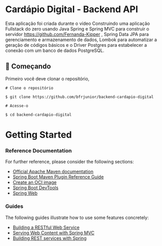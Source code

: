 
# Cardápio Digital - Backend API

Esta aplicação foi criada durante o vídeo Construindo uma aplicação Fullstack do zero usando Java Spring e Spring MVC para construir o servidor https://github.com/Fernanda-Kipper , Spring Data JPA para gerenciamento e armazenamento de dados, Lombok para automatizar a geração de códigos básicos e o Driver Postgres para estabelecer a conexão com um banco de dados PostgreSQL.

## 🚀 Começando

Primeiro você deve clonar o repositório,
```
# Clone o repositório

$ git clone https://github.com/bfrjunior/backend-cardapio-digital

# Acesse-o

$ cd backend-cardapio-digital
```
# Getting Started

### Reference Documentation
For further reference, please consider the following sections:

* [Official Apache Maven documentation](https://maven.apache.org/guides/index.html)
* [Spring Boot Maven Plugin Reference Guide](https://docs.spring.io/spring-boot/docs/3.0.11/maven-plugin/reference/html/)
* [Create an OCI image](https://docs.spring.io/spring-boot/docs/3.0.11/maven-plugin/reference/html/#build-image)
* [Spring Boot DevTools](https://docs.spring.io/spring-boot/docs/3.0.11/reference/htmlsingle/index.html#using.devtools)
* [Spring Web](https://docs.spring.io/spring-boot/docs/3.0.11/reference/htmlsingle/index.html#web)

### Guides
The following guides illustrate how to use some features concretely:

* [Building a RESTful Web Service](https://spring.io/guides/gs/rest-service/)
* [Serving Web Content with Spring MVC](https://spring.io/guides/gs/serving-web-content/)
* [Building REST services with Spring](https://spring.io/guides/tutorials/rest/)

